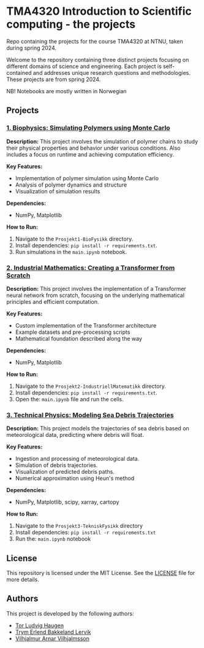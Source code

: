 # TMA4320 Introduction to Scientific computing - the projects
 Repo containing the projects for the course TMA4320 at NTNU, taken during spring 2024.

Welcome to the repository containing three distinct projects focusing on different domains of science and engineering. Each project is self-contained and addresses unique research questions and methodologies. These projects are from spring 2024.

NB! Notebooks are mostly written in Norwegian

## Projects

### [1. Biophysics: Simulating Polymers using Monte Carlo](Prosjekt1-BioFysikk)

**Description:**
This project involves the simulation of polymer chains to study their physical properties and behavior under various conditions. Also includes a focus on runtime and achieving computation efficiency.

**Key Features:**
- Implementation of polymer simulation using Monte Carlo
- Analysis of polymer dynamics and structure
- Visualization of simulation results

**Dependencies:**
- NumPy, Matplotlib

**How to Run:**
1. Navigate to the `Prosjekt1-BioFysikk` directory.
2. Install dependencies: `pip install -r requirements.txt`.
3. Run simulations in the `main.ipynb` notebook.

### [2. Industrial Mathematics: Creating a Transformer from Scratch](Prosjekt2-IndustriellMatematikk)

**Description:**
This project involves the implementation of a Transformer neural network from scratch, focusing on the underlying mathematical principles and efficient computation.

**Key Features:**
- Custom implementation of the Transformer architecture
- Example datasets and pre-processing scripts
- Mathematical foundation described along the way

**Dependencies:**
- NumPy, Matplotlib

**How to Run:**
1. Navigate to the `Prosjekt2-IndustriellMatematikk` directory.
2. Install dependencies: `pip install -r requirements.txt`.
3. Open the: `main.ipynb` file and run the cells.

### [3. Technical Physics: Modeling Sea Debris Trajectories](Prosjekt3-TekniskFysikk)

**Description:**
This project models the trajectories of sea debris based on meteorological data, predicting where debris will float.

**Key Features:**
- Ingestion and processing of meteorological data.
- Simulation of debris trajectories.
- Visualization of predicted debris paths.
- Numerical approximation using Heun's method

**Dependencies:**
- NumPy, Matplotlib, scipy, xarray, cartopy

**How to Run:**
1. Navigate to the `Prosjekt3-TekniskFysikk` directory
2. Install dependencies: `pip install -r requirements.txt`
3. Run the: `main.ipynb` notebook

## License

This repository is licensed under the MIT License. See the [LICENSE](LICENSE) file for more details.

## Authors

This project is developed by the following authors:

- [Tor Ludvig Haugen](https://github.com/tlhaugen)
- [Trym Erlend Bakkeland Lervik](https://github.com/EttMolTrym)
- [Vilhjalmur Arnar Vilhjalmsson](https://github.com/villi02)
